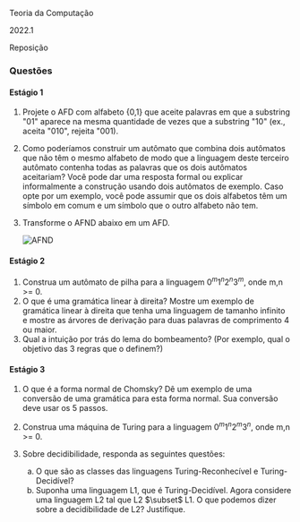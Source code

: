 Teoria da Computação

2022.1

Reposição

### Questões

#### Estágio 1

1. Projete o AFD com alfabeto {0,1} que aceite palavras em que a substring "01" aparece na mesma quantidade de vezes que a substring "10" (ex., aceita "010", rejeita "001).
2. Como poderíamos construir um autômato que combina dois autômatos que não têm o mesmo alfabeto de modo que a linguagem deste terceiro autômato contenha todas as palavras que os dois autômatos aceitariam? Você pode dar uma resposta formal ou explicar informalmente a construção usando dois autômatos de exemplo. Caso opte por um exemplo, você pode assumir que os dois alfabetos têm um símbolo em comum e um símbolo que o outro alfabeto não tem.
3. Transforme o AFND abaixo em um AFD.

    ![AFND](https://i.imgur.com/zTYNt9R.png)
   
#### Estágio 2

1. Construa um autômato de pilha para a linguagem $0^m1^n2^n3^m$, onde m,n >= 0.
2. O que é uma gramática linear à direita? Mostre um exemplo de gramática linear à direita que tenha uma linguagem de tamanho infinito e mostre as árvores de derivação para duas palavras de comprimento 4 ou maior.
3. Qual a intuição por trás do lema do bombeamento? (Por exemplo, qual o objetivo das 3 regras que o definem?)

#### Estágio 3

1. O que é a forma normal de Chomsky? Dê um exemplo de uma conversão de uma gramática para esta forma normal. Sua conversão deve usar os 5 passos.
2. Construa uma máquina de Turing para a linguagem $0^m1^n2^m3^n$, onde m,n >= 0.
3. Sobre decidibilidade, responda as seguintes questões:
   
    <ol type="a">
      <li>O que são as classes das linguagens Turing-Reconhecível e Turing-Decidível?</li>
      <li>Suponha uma linguagem L1, que é Turing-Decidível. Agora considere uma linguagem L2 tal que L2 $\subset$ L1. O que podemos dizer sobre a decidibilidade de L2? Justifique.</li>
    </ol>
